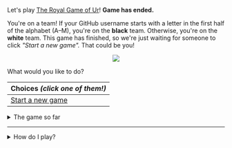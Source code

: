 Let's play
[The Royal Game of Ur](https://en.wikipedia.org/wiki/Royal_Game_of_Ur)!
**Game has ended.**

You're on a team!
If your GitHub username starts with a letter in the first half of the alphabet
(A–M), you're on the **black** team.
Otherwise, you're on the **white** team.
  This game has finished, so we're just waiting for someone to click _"Start a
  new game"._ That could be you!

<p align="center"><img src="https://raw.githubusercontent.com/rossjrw/ur/play/games/current/board.77.svg"></p>

What would you like to do?

| Choices *(click one of them!)* |
| --- |
  | [Start a new game](https://github.com/rossjrw/ur/issues/new?title=ur-new&amp;body=_Press+Submit%21+You+don%27t+need+to+edit+this+text+or+do+anything+else._%0D%0A%0D%0A_Be+aware+that+your+move+can+take+a+minute+or+two+to+process._) |

<details><summary>The game so far</summary>

| Time | Turn | Event | Issue | Board |
| :---: | :---: | :--- | :---: | :---: |
  | 2020-07-30 01:28:16 | **0** | :white_circle: **[@rossjrw](https://github.com/rossjrw)** started a new game | [#70](https://github.com/rossjrw/ur/issues/70) | [link](https://raw.githubusercontent.com/rossjrw/ur/f7f9277b1472d2d3be21fdb595f7a62295ec2498/games/current/board.70.svg) |
  | 2020-07-30 13:26:47 | **1** | :white_circle: **[@rossjrw](https://github.com/rossjrw)** moved a white piece onto the board to position 1 | [#71](https://github.com/rossjrw/ur/issues/71) | [link](https://raw.githubusercontent.com/rossjrw/ur/c3f37cff27162f3b78e85974423b3fdb267f5d7b/games/current/board.71.svg) |
  | 2020-07-30 13:27:31 | **2** | :black_circle: **[@rossjrw](https://github.com/rossjrw)** moved a black piece onto the board to position 3 | [#72](https://github.com/rossjrw/ur/issues/72) | [link](https://raw.githubusercontent.com/rossjrw/ur/763ee760116fe82144db388486ed43d09d2bd3cd/games/current/board.72.svg) |
  | 2020-07-30 14:03:07 | **3** | :white_circle: **[@rossjrw](https://github.com/rossjrw)** ascended a white piece from position 14 :rocket: — won the game :crown: | [#77](https://github.com/rossjrw/ur/issues/77) |  |

</details>

-----

<details><summary>How do I play?</summary>

  The turn starts by rolling 4 binary dice, which is done automatically. That
  results in a number from 0 to 4. The current team gets to move one of their
  pieces by that many tiles.

  All of your pieces start on position 0 (the space just before tile 1). Your
  goal is to get all seven of them off the board by moving them onto position
  15 (the space just after tile 14). This is called "**ascending**" a piece.
  You also want to prevent your opponent from ascending their pieces.

  You will move your pieces along the tiles from tile 1 to tile 14. The tiles
  on your side of the board (tiles 1 through 4, 13, and 14) are safe — only your
  pieces can be there. However, the tiles in the middle (tiles 5 through 12)
  are unsafe — your opponent's pieces can also be here. If one team's piece
  lands on the same tile as another team's piece, the piece that was landed on
  is **captured**! It goes all the way back to position 0.

  If you land on a **rosette** (tiles 4, 8, and 14), your team gets to take
  another turn. Also, a piece that is on the rosette on tile 8 *cannot be
  captured*.

  Watch [Tom Scott play against Irving
  Finkel](https://www.youtube.com/watch?v=WZskjLq040I).

  -----

</details>
